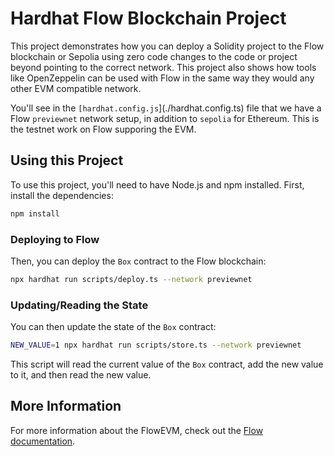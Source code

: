 # Hardhat Flow Blockchain Project

This project demonstrates how you can deploy a Solidity project to the Flow blockchain or Sepolia using zero code changes to the code or project beyond pointing to the correct network. This project also shows how tools like OpenZeppelin can be used with Flow in the same way they would any other EVM compatible network.

You'll see in the `[hardhat.config.js`](./hardhat.config.ts) file that we have a Flow `previewnet` network setup, in addition to `sepolia` for Ethereum. This is the testnet work on Flow supporing the EVM.

## Using this Project

To use this project, you'll need to have Node.js and npm installed. First, install the dependencies:

```bash
npm install
```

### Deploying to Flow

Then, you can deploy the `Box` contract to the Flow blockchain:

```bash
npx hardhat run scripts/deploy.ts --network previewnet
```

### Updating/Reading the State

You can then update the state of the `Box` contract:

```bash
NEW_VALUE=1 npx hardhat run scripts/store.ts --network previewnet
```

This script will read the current value of the `Box` contract, add the new value to it, and then read the new value.

## More Information

For more information about the FlowEVM, check out the [Flow documentation](https://developers.flow.com/evm/about).

